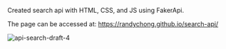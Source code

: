Created search api with HTML, CSS, and JS using FakerApi.

The page can be accessed at: https://randychong.github.io/search-api/

![api-search-draft-4](https://user-images.githubusercontent.com/80119466/113949985-e2925080-97d5-11eb-8e49-6e7149215bc4.png)
